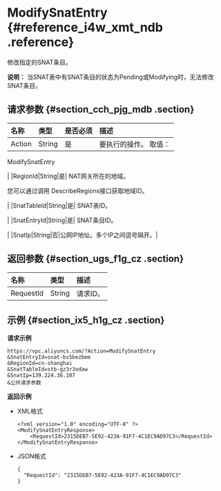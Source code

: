 # ModifySnatEntry {#reference_i4w_xmt_ndb .reference}

修改指定的SNAT条目。

**说明：** 当SNAT表中有SNAT条目的状态为Pending或Modifying时，无法修改SNAT条目。

## 请求参数 {#section_cch_pjg_mdb .section}

|名称|类型|是否必须|描述|
|:-|:-|:---|:-|
|Action|String|是| 要执行的操作。 取值：

 ModifySnatEntry

 |
|RegionId|String|是| NAT网关所在的地域。

 您可以通过调用 DescribeRegions接口获取地域ID。

 |
|SnatTableId|String|是| SNAT表ID。

 |
|SnatEntryId|String|是| SNAT条目ID。

 |
|SnatIp|String|否|公网IP地址。多个IP之间逗号隔开。|

## 返回参数 {#section_ugs_f1g_cz .section}

|名称|类型|描述|
|:-|:-|:-|
|RequestId|String|请求ID。|

## 示例 {#section_ix5_h1g_cz .section}

**请求示例**

``` {#createVPCpub}
https://vpc.aliyuncs.com/?Action=ModifySnatEntry
&SnatEntryId=snat-bs5bezbme
&RegionId=cn-shanghai
&SnatTableId=stb-gz3r3odaw
&SnatIp=139.224.36.107
&公共请求参数
```

**返回示例**

-   XML格式

    ```
    <?xml version="1.0" encoding="UTF-8" ?>
    <ModifySnatEntryResponse>
    	<RequestId>2315DEB7-5E92-423A-91F7-4C1EC9AD97C3</RequestId>
    </ModifySnatEntryResponse>
    ```

-   JSON格式

    ```
    {
      "RequestId": "2315DEB7-5E92-423A-91F7-4C1EC9AD97C3"
    }
    ```


